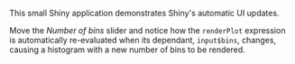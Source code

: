 This small Shiny application demonstrates Shiny's automatic UI updates. 

Move the *Number of bins* slider and notice how the `renderPlot` expression is automatically re-evaluated when its dependant,  `input$bins`,  changes,  causing a histogram with a new number of bins to be rendered.

